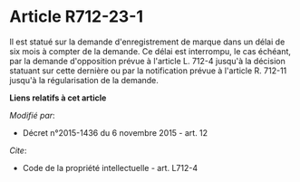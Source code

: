 # Article R712-23-1

Il est statué sur la demande d'enregistrement de marque dans un délai de six mois à compter de la demande. Ce délai est
interrompu, le cas échéant, par la demande d'opposition prévue à l'article L. 712-4 jusqu'à la décision statuant sur cette
dernière ou par la notification prévue à l'article R. 712-11 jusqu'à la régularisation de la demande.

**Liens relatifs à cet article**

_Modifié par_:

  - Décret n°2015-1436 du 6 novembre 2015 - art. 12

_Cite_:

  - Code de la propriété intellectuelle - art. L712-4
